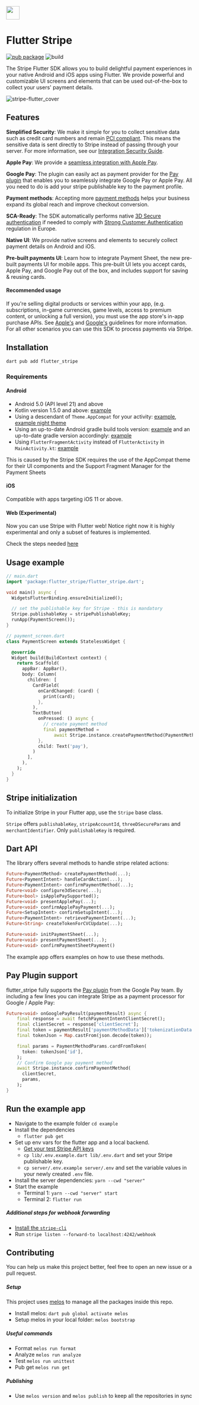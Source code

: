 
<img src="https://user-images.githubusercontent.com/19904063/116995247-20519e80-acda-11eb-8e1b-7d0efbd193ad.png" height="36" />


# Flutter Stripe

[![pub package](https://img.shields.io/pub/v/flutter_stripe.svg)](https://pub.dev/packages/flutter_stripe) ![build](https://img.shields.io/github/workflow/status/flutter-stripe/flutter_stripe/all_plugins?logo=github)

The Stripe Flutter SDK allows you to build delightful payment experiences in your native Android and iOS apps using Flutter. We provide powerful and customizable UI screens and elements that can be used out-of-the-box to collect your users' payment details.


![stripe-flutter_cover](https://user-images.githubusercontent.com/19904063/121511757-48bf6d80-c9e9-11eb-9674-0fec35e26ef5.png)



## Features

**Simplified Security**: We make it simple for you to collect sensitive data such as credit card numbers and remain [PCI compliant](https://stripe.com/docs/security#pci-dss-guidelines). This means the sensitive data is sent directly to Stripe instead of passing through your server. For more information, see our [Integration Security Guide](https://stripe.com/docs/security).

**Apple Pay**: We provide a [seamless integration with Apple Pay](https://stripe.com/docs/apple-pay).

**Google Pay**: The plugin can easily act as payment provider for the [Pay plugin](#Pay-Plugin-support) that enables you to seamlessly integrate Google Pay or Apple Pay. All you need to do is add your stripe publishable key to the payment profile.

**Payment methods**: Accepting more [payment methods](https://stripe.com/docs/payments/payment-methods/overview) helps your business expand its global reach and improve checkout conversion.

**SCA-Ready**: The SDK automatically performs native [3D Secure authentication](https://stripe.com/docs/payments/3d-secure) if needed to comply with [Strong Customer Authentication](https://stripe.com/docs/strong-customer-authentication) regulation in Europe.

**Native UI**: We provide native screens and elements to securely collect payment details on Android and iOS.

**Pre-built payments UI**: Learn how to integrate Payment Sheet, the new pre-built payments UI for mobile apps. This pre-built UI lets you accept cards, Apple Pay, and Google Pay out of the box, and includes support for saving & reusing cards.

#### Recommended usage

If you're selling digital products or services within your app, (e.g. subscriptions, in-game currencies, game levels, access to premium content, or unlocking a full version), you must use the app store's in-app purchase APIs. See [Apple's](https://developer.apple.com/app-store/review/guidelines/#payments) and [Google's](https://support.google.com/googleplay/android-developer/answer/9858738?hl=en&ref_topic=9857752) guidelines for more information. For all other scenarios you can use this SDK to process payments via Stripe.

## Installation

```sh
dart pub add flutter_stripe
```

### Requirements

#### Android

- Android 5.0 (API level 21) and above
- Kotlin version 1.5.0 and above: [example](https://github.com/flutter-stripe/flutter_stripe/blob/79b201a2e9b827196d6a97bb41e1d0e526632a5a/example/android/build.gradle#L2)
- Using a descendant of `Theme.AppCompat` for your activity: [example](https://github.com/flutter-stripe/flutter_stripe/main/example/android/app/src/main/res/values/styles.xml#L15), [example night theme](https://github.com/flutter-stripe/flutter_stripe/blob/main/example/android/app/src/main/res/values-night/styles.xml#L16)
- Using an up-to-date Android gradle build tools version: [example](https://github.com/flutter-stripe/flutter_stripe/blob/main/example/android/build.gradle#L9) and an up-to-date gradle version accordingly: [example](https://github.com/flutter-stripe/flutter_stripe/blob/main/example/android/gradle/wrapper/gradle-wrapper.properties#L6) 
- Using `FlutterFragmentActivity` instead of `FlutterActivity` in `MainActivity.kt`: [example](https://github.com/flutter-stripe/flutter_stripe/blob/79b201a2e9b827196d6a97bb41e1d0e526632a5a/example/android/app/src/main/kotlin/com/flutter/stripe/example/MainActivity.kt#L6)

This is caused by the Stripe SDK requires the use of the AppCompat theme for their UI components and the Support Fragment Manager for the Payment Sheets

#### iOS

Compatible with apps targeting iOS 11 or above.

#### Web (Experimental)

Now you can use Stripe with Flutter web! Notice right now it is highly experimental and only a subset of features is implemented.

Check the steps needed [here](https://github.com/flutter-stripe/flutter_stripe/tree/main/packages/stripe_web)


## Usage example

```dart
// main.dart
import 'package:flutter_stripe/flutter_stripe.dart';

void main() async {
  WidgetsFlutterBinding.ensureInitialized();

  // set the publishable key for Stripe - this is mandatory
  Stripe.publishableKey = stripePublishableKey;
  runApp(PaymentScreen());
}

// payment_screen.dart
class PaymentScreen extends StatelessWidget {

  @override
  Widget build(BuildContext context) {
    return Scaffold(
      appBar: AppBar(),
      body: Column(
        children: [
          CardField(
            onCardChanged: (card) {
              print(card);
            },
          ),
          TextButton(
            onPressed: () async {
              // create payment method
              final paymentMethod =
                  await Stripe.instance.createPaymentMethod(PaymentMethodParams.card());
            },
            child: Text('pay'),
          )
        ],
      ),
    );
  }
}
```

## Stripe initialization

To initialize Stripe in your Flutter app, use the `Stripe` base class.

`Stripe` offers `publishableKey`, `stripeAccountId`, `threeDSecureParams` and `merchantIdentifier`. Only `publishableKey` is required.

## Dart API

The library offers several methods to handle stripe related actions:

```dart
Future<PaymentMethod> createPaymentMethod(...);
Future<PaymentIntent> handleCardAction(...);
Future<PaymentIntent> confirmPaymentMethod(...);
Future<void> configure3dSecure(...);
Future<bool> isApplePaySupported();
Future<void> presentApplePay(...);
Future<void> confirmApplePayPayment(...);
Future<SetupIntent> confirmSetupIntent(...);
Future<PaymentIntent> retrievePaymentIntent(...);
Future<String> createTokenForCVCUpdate(...);

Future<void> initPaymentSheet(...);
Future<void> presentPaymentSheet(...);
Future<void> confirmPaymentSheetPayment()
```

The example app offers examples on how to use these methods.

## Pay Plugin support

flutter_stripe fully supports the [Pay plugin](https://pub.dev/packages/pay) from the Google Pay team. By including a few lines you can integrate Stripe as a payment processor for Google / Apple Pay:

```dart
Future<void> onGooglePayResult(paymentResult) async {
    final response = await fetchPaymentIntentClientSecret();
    final clientSecret = response['clientSecret'];
    final token = paymentResult['paymentMethodData']['tokenizationData']['token'];
    final tokenJson = Map.castFrom(json.decode(token));

    final params = PaymentMethodParams.cardFromToken(
      token: tokenJson['id'],
    );
    // Confirm Google pay payment method
    await Stripe.instance.confirmPaymentMethod(
      clientSecret,
      params,
    );
}
```

## Run the example app

- Navigate to the example folder `cd example`
- Install the dependencies
  - `flutter pub get`
- Set up env vars for the flutter app and a local backend.
  - [Get your test Stripe API keys](https://stripe.com/docs/keys)
  - `cp lib/.env.example.dart lib/.env.dart` and set your Stripe publishable key.
  - `cp server/.env.example server/.env` and set the variable values in your newly created `.env` file.
- Install the server dependencies: `yarn --cwd "server"`
- Start the example
  - Terminal 1: `yarn --cwd "server" start`
  - Terminal 2: `flutter run`

##### Additional steps for webhook forwarding

- [Install the `stripe-cli`](https://stripe.com/docs/stripe-cli)
- Run `stripe listen --forward-to localhost:4242/webhook`

## Contributing

You can help us make this project better, feel free to open an new issue or a pull request.

##### Setup

This project uses [melos](https://github.com/invertase/melos) to manage all the packages inside this repo.

- Install melos: `dart pub global activate melos`
- Setup melos in your local folder: `melos bootstrap`

##### Useful commands

- Format `melos run format`
- Analyze `melos run analyze`
- Test `melos run unittest`
- Pub get `melos run get`

##### Publishing

- Use `melos version` and `melos publish` to keep all the repositories in sync
